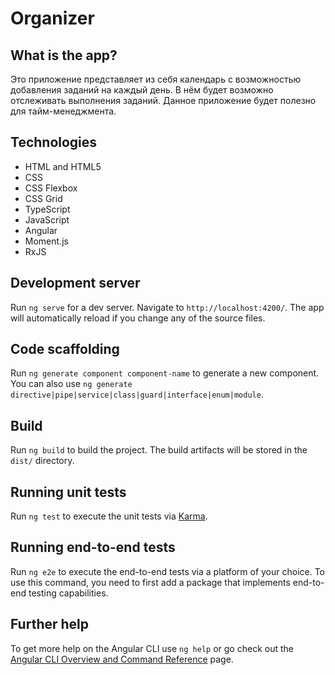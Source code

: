 # Organizer

## What is the app?
Это приложение представляет из себя календарь с возможностью добавления заданий на каждый день. В нём будет возможно отслеживать выполнения заданий.
Данное приложение будет полезно для тайм-менеджмента.
## Technologies 
- HTML and HTML5
- CSS
- CSS Flexbox
- CSS Grid
- TypeScript
- JavaScript
- Angular
- Moment.js
- RxJS


## Development server

Run `ng serve` for a dev server. Navigate to `http://localhost:4200/`. The app will automatically reload if you change any of the source files.

## Code scaffolding

Run `ng generate component component-name` to generate a new component. You can also use `ng generate directive|pipe|service|class|guard|interface|enum|module`.

## Build

Run `ng build` to build the project. The build artifacts will be stored in the `dist/` directory.

## Running unit tests

Run `ng test` to execute the unit tests via [Karma](https://karma-runner.github.io).

## Running end-to-end tests

Run `ng e2e` to execute the end-to-end tests via a platform of your choice. To use this command, you need to first add a package that implements end-to-end testing capabilities.

## Further help

To get more help on the Angular CLI use `ng help` or go check out the [Angular CLI Overview and Command Reference](https://angular.io/cli) page.
